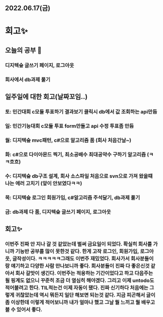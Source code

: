 ## 2022.06.17(금)
# 회고✨ 

## 오늘의 공부 🎉
### 디지텍숲 글쓰기 페이지, 로그아웃
### 회사에서 db과제 풀기

## 일주일에 대한 회고(날짜꼬임..)

### 토: 민간대회 c모듈 투표하기 결과보기 클릭시 db에서 값 조회하는 api만듬
### 일: 민간기능대회 c모듈 투표 form만들고 api 수정 투표좀 만듬
### 월: 디지텍숲 mvc패턴, c#으로 알고리즘 품 (회사 처음간날~)
### 화: c#으로 다이아몬드 찍기, 최소공배수 최대공약수 구하기 알고리즘 (ㅋㅋ흐흐)
### 수: 디지텍숲 db구조 설계, 회사 소스파일 처음으로 svn으로 가져 왔을떄 나는 에러 고치기 (앞이 안보였다ㅋㅋ)
### 목: 디지텍숲 로그인 회원가입, c#알고리즘 주석달기, db과제 풀기
### 금: db과제 다 품, 디지텍숲 글쓰기 페이지, 로그아웃

## 회고✨
### 이번주 진짜 안 지나 갈 것 같았는데 벌써 금요일이 되었다. 확실히 회사를 가니까 기능반 공부를 많이 못한것 같다. 한게 고작 로그인, 회원가입, 로그아웃, 글작성이다. ㅋㅋㅋㅋㅋ그래도 이번주 재밌었다. 회사가서 회사분들이랑 얘기하고 다양한 사람 만나보니까 좋다. 회사분들이 진짜 다 좋은신것 같아서 회사 갈맛이 생긴다. 이번주는 적응하는 기간이었다고 하고 다음주는 될 핑계도 없으니 꾸준히 조금 더 열심히 해야겠다. 그리고 이제 untodo도 적어볼려고 한다. TIL적는건 이제 자동이 됐다. 진짜 신기하다 처음에는 그렇게 귀찮았는데 역시 뭐든지 일단 해보면 되는것 같다. 지금 피곤해서 글이 좀 이상한데 이렇게 적어보니까 내가 얼마나 했고 그날 뭘 느끼고 뭘 배우고 볼 수 있어서 좋다.
